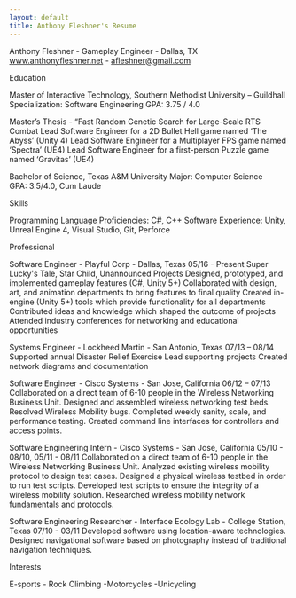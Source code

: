 ```yaml
---
layout: default
title: Anthony Fleshner's Resume
---
```

Anthony Fleshner - Gameplay Engineer - Dallas, TX
www.anthonyfleshner.net - afleshner@gmail.com


Education

Master of Interactive Technology, Southern Methodist University – Guildhall
    Specialization: Software Engineering
    GPA: 3.75 / 4.0

Master’s Thesis - “Fast Random Genetic Search for Large-Scale RTS Combat
Lead Software Engineer for a 2D Bullet Hell game named ‘The Abyss’                (Unity 4)
Lead Software Engineer for a Multiplayer FPS game named ‘Spectra’                 (UE4)
Lead Software Engineer for a first-person Puzzle game named ‘Gravitas’          (UE4)

Bachelor of Science, Texas A&M University
    Major: Computer Science      
    GPA: 3.5/4.0, Cum Laude


Skills

Programming Language Proficiencies: C#, C++
Software Experience: Unity, Unreal Engine 4, Visual Studio, Git, Perforce


Professional

Software Engineer - Playful Corp - Dallas, Texas 05/16 - Present
Super Lucky's Tale, Star Child, Unannounced Projects
    Designed, prototyped, and implemented gameplay features (C#, Unity 5+)
    Collaborated with design, art, and animation departments to bring features to final quality
    Created in-engine (Unity 5+) tools which provide functionality for all departments
    Contributed ideas and knowledge which shaped the outcome of projects
    Attended industry conferences for networking and educational opportunities

Systems Engineer - Lockheed Martin - San Antonio, Texas 07/13 – 08/14
    Supported annual Disaster Relief Exercise
    Lead supporting projects
    Created network diagrams and documentation

Software Engineer - Cisco Systems - San Jose, California 06/12 – 07/13
    Collaborated on a direct team of 6-10 people in the Wireless Networking Business Unit.
    Designed and assembled wireless networking test beds.
    Resolved Wireless Mobility bugs.
    Completed weekly sanity, scale, and performance testing.
    Created command line interfaces for controllers and access points.

Software Engineering Intern - Cisco Systems - San Jose, California 05/10 - 08/10, 05/11 - 08/11
    Collaborated on a direct team of 6-10 people in the Wireless Networking Business Unit.
    Analyzed existing wireless mobility protocol to design test cases.
    Designed a physical wireless testbed in order to run test scripts.
    Developed test scripts to ensure the integrity of a wireless mobility solution.
    Researched wireless mobility network fundamentals and protocols.

Software Engineering Researcher - Interface Ecology Lab - College Station, Texas 07/10 - 03/11
    Developed software using location-aware technologies.
    Designed navigational software based on photography instead of traditional navigation techniques.


Interests

E-sports - Rock Climbing -Motorcycles -Unicycling
